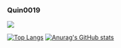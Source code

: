 ### Quin0019
<a href="https://gurm-studios.net" target="_blank"><img src="https://img.shields.io/badge/Velog-20c997?style=flat-square&logo=Vimeo&logoColor=white"/></a>
<!--
**Quin0019/Quin0019** is a ✨ _special_ ✨ repository because its `README.md` (this file) appears on your GitHub profile.

Here are some ideas to get you started:

- 🔭 I’m currently working on ...
- 🌱 I’m currently learning ...
- 👯 I’m looking to collaborate on ...
- 🤔 I’m looking for help with ...
- 💬 Ask me about ...
- 📫 How to reach me: ...
- 😄 Pronouns: ...
- ⚡ Fun fact: ...
-->
[![Top Langs](https://github-readme-stats.vercel.app/api/top-langs/?username=Quin0019)](https://github.com/anuraghazra/github-readme-stats)
[![Anurag's GitHub stats](https://github-readme-stats.vercel.app/api?username=Quin0019)](https://github.com/anuraghazra/github-readme-stats)
